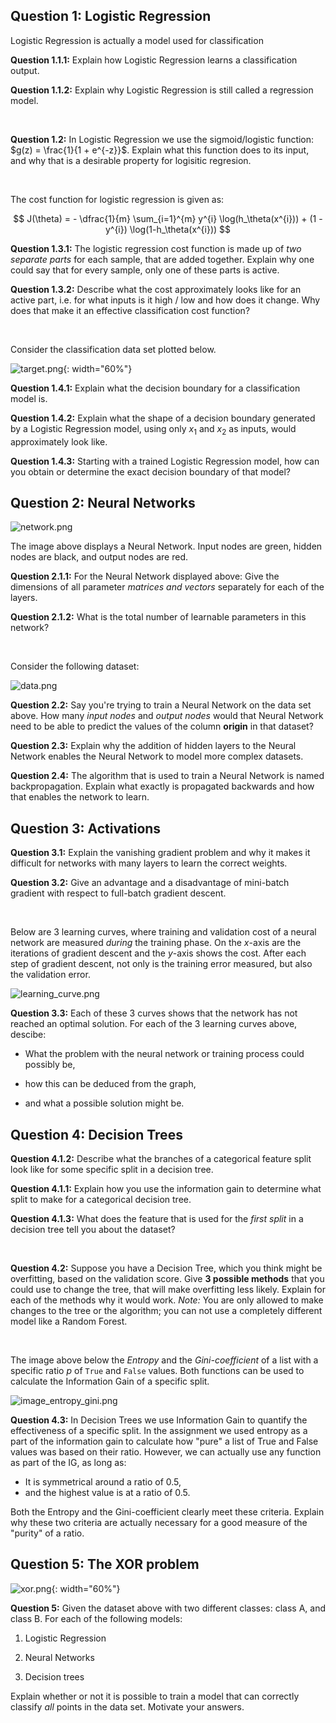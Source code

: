 ## Question 1: Logistic Regression

Logistic Regression is actually a model used for classification

**Question 1.1.1:** Explain how Logistic Regression learns a classification output.

**Question 1.1.2:** Explain why Logistic Regression is still called a regression model.

<br/>

**Question 1.2:** In Logistic Regression we use the sigmoid/logistic function: $g(z) = \frac{1}{1 + e^{-z}}$. Explain what this function does to its input, and why that is a desirable property for logisitic regresion.

<br/>

The cost function for logistic regression is given as:

$$
J(\theta) = - \dfrac{1}{m} \sum_{i=1}^{m} y^{i} \log(h_\theta(x^{i})) + (1 - y^{i}) \log(1-h_\theta(x^{i}))
$$

**Question 1.3.1:** The logistic regression cost function is made up of *two
separate parts* for each sample, that are added together. Explain why one
could say that for every sample, only one of these parts is active.

**Question 1.3.2:** Describe what the cost approximately looks like for an
active part, i.e. for what inputs is it high / low and how does it change. Why
does that make it an effective classification cost function?

<br/>

Consider the classification data set plotted below.

![target.png](target.png){: width="60%"}

**Question 1.4.1:** Explain what the decision boundary for a classification
model is.

**Question 1.4.2:** Explain what the shape of a decision boundary generated by
a Logistic Regression model, using only $x_1$ and $x_2$ as inputs, would
approximately look like.

**Question 1.4.3:** Starting with a trained Logistic Regression model, how can
you obtain or determine the exact decision boundary of that model?

## Question 2: Neural Networks

![network.png](network.png)

The image above displays a Neural Network. Input nodes are green, hidden nodes are black, and output nodes are red.

**Question 2.1.1:** For the Neural Network displayed above: Give the dimensions
of all parameter *matrices and vectors* separately for each of the layers.

**Question 2.1.2:** What is the total number of learnable parameters in this network?

<br/>

Consider the following dataset:

![data.png](data.png)

**Question 2.2:** Say you're trying to train a Neural Network on the data set
above. How many *input nodes* and *output nodes* would that Neural Network need
to be able to predict the values of the column **origin** in that dataset?

**Question 2.3:** Explain why the addition of hidden layers to the Neural Network enables the Neural Network to model more complex datasets.

**Question 2.4:** The algorithm that is used to train a Neural Network is named backpropagation. Explain what exactly is propagated backwards and how that enables the network to learn.

## Question 3: Activations

**Question 3.1:** Explain the vanishing gradient problem and why it makes it difficult for networks with many layers to learn the correct weights.

**Question 3.2:** Give an advantage and a disadvantage of mini-batch gradient with respect to full-batch gradient descent.


<br/>

Below are 3 learning curves, where training and validation cost of a neural network are measured *during* the training phase. On the *x*-axis are the iterations of gradient descent and the *y*-axis shows the cost. After each step of gradient descent, not only is the training error measured, but also the validation error.

![learning_curve.png](learning_curve.png)

**Question 3.3:** Each of these 3 curves shows that the network has not reached an optimal solution. For each of the 3 learning curves above, descibe:

* What the problem with the neural network or training process could possibly be,

* how this can be deduced from the graph,

* and what a possible solution might be.


## Question 4: Decision Trees

**Question 4.1.2:** Describe what the branches of a categorical
feature split look like for some specific split in a decision tree.

**Question 4.1.1:** Explain how you use the information gain to determine what split to make for a categorical decision tree.

**Question 4.1.3:** What does the feature that is used for the *first split* in
a decision tree tell you about the dataset?

<br/>

**Question 4.2:** Suppose you have a Decision Tree, which you think might be 
overfitting, based on the validation score. Give **3 possible methods** that you
could use to change the tree, that will make overfitting less likely. Explain
for each of the methods why it would work. *Note:* You are only allowed to
make changes to the tree or the algorithm; you can not use a completely different model like a Random Forest.

<br/>

The image above below the *Entropy* and the *Gini-coefficient* of a list with a specific ratio $p$ of `True` and `False` values. Both functions can be used to calculate the Information Gain of a specific split.

![image_entropy_gini.png](image_entropy_gini.png)


**Question 4.3:** In Decision Trees we use Information Gain to quantify the
effectiveness of a specific split. In the assignment we used entropy as a part
of the information gain to calculate how "pure" a list of True and False values
was based on their ratio.  However, we can actually use any function as part of
the IG, as long as:

* It is symmetrical around a ratio of 0.5,
* and the highest value is at a ratio of 0.5.

Both the Entropy and the Gini-coefficient clearly meet these criteria. Explain
why these two criteria are actually necessary for a good measure of the "purity"
of a ratio.

## Question 5: The XOR problem

![xor.png](xor.png){: width="60%"}

**Question 5:** Given the dataset above with two different classes: class A,
and class B. For each of the following models:

1. Logistic Regression

2. Neural Networks

3. Decision trees

Explain whether or not it is possible to train a model that can correctly classify
_all_ points in the data set. Motivate your answers.
